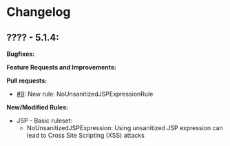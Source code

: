 # Changelog

## ???? - 5.1.4:

**Bugfixes:**

**Feature Requests and Improvements:**

**Pull requests:**

* [#9](https://github.com/adangel/pmd/pull/9/): New rule: NoUnsanitizedJSPExpressionRule

**New/Modified Rules:**

* JSP - Basic ruleset:
    * NoUnsanitizedJSPExpression: Using unsanitized JSP expression can lead to Cross Site Scripting (XSS) attacks
